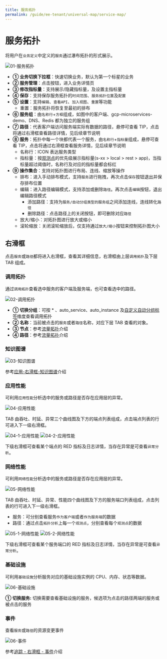 ```yaml
---
title: 服务拓扑
permalink: /guide/ee-tenant/universal-map/service-map/
---
```


# 服务拓扑

将用户在`业务定义`中定义的`服务`通过瀑布拓扑的形式展示。

![01-服务拓扑](https://yunshan-guangzhou.oss-cn-beijing.aliyuncs.com/pub/pic/202405166645a9bb16811.png)

- **① 业务切换下拉框**：快速切换业务，默认为第一个标星的业务
- **② 服务管理**：点击按钮，进入业务详情页
- **③ 修改指标量**：支持展示/隐藏指标量，及设置主指标量
- **④ 保存**：支持保存服务拓扑的`时间范围`、`服务拓扑位置`及`配置`
- **⑤ 设置**：支持`编辑`、`查看API`、`加入视图`、`重置`等功能 
  - 重置：服务拓扑将恢复至最初的排布
- **⑥ 服务组**：由`名称行`+`方框`组成，如图中的客户端、gcp-microservices-demo、DNS、Redis 都为独立的服务组
- **⑦ 路径**：代表客户端访问服务端实际有数据的路径，悬停可查看 TIP，点击将通过右滑框查看路径详情，见后续章节说明
- **⑧ 服务**：拓扑中每一个块都代表一个服务，由`名称行`+`指标量`组成，悬停可查看 TIP，点击将通过右滑框查看服务详情，见后续章节说明
  - 名称行：ICON 表达服务类型
  - 指标量：按[观测点](../../../features/universal-map/auto-metrics)的优先级展示指标量(s-xx > local > rest > app)，当指标量超过阈值时，名称行及对应的指标量都会标红
- **⑨ 操作集合**：支持对拓扑图进行布局、连线、缩放等操作
  - 排布：进入手动排布模式，支持`服务`进行拖拽，再次点击`保存`按钮退出并保存排布位置
  - 编辑：进入路径编辑模式，支持添加或删除`路径`。再次点击`编辑`按钮，退出编辑路径模式
    - 添加路径：支持为`服务/自动分组类型的服务组`之间添加连线，连线转化`路径`
    - 删除路径：点击路径上的关闭按钮，即可删除对应`路径` 
  - 放大/缩小：对拓扑图进行放大或缩小
  - 滚轮缩放：关闭滚轮缩放后，仅支持通过`放大/缩小`按钮来控制拓扑图大小

## 右滑框

点击`服务`或`路径`都将进入右滑框，查看其详细信息，右滑框由上层`调用拓扑`及下层 TAB 组成。

### 调用拓扑

通过`调用拓扑`查看选中服务的客户端及服务端，也可查看选中的路径。

![02-调用拓扑](https://yunshan-guangzhou.oss-cn-beijing.aliyuncs.com/pub/pic/202405166645a9aa20975.png)

- **① 切换分组**：可按 * 、auto_service、auto_instance 及[自定义自动分组标签](../../../features/auto-tagging/custom-tags)维度查看调用拓扑
- **② 名称**：当前被点击的`服务`或者`路径`名称，对应下层 TAB 查看的对象。
- **③ 节点**：参考[流量拓扑](../dashboard/panel/topology/)介绍
- **④ 路径**：参考[流量拓扑](../dashboard/panel/topology/)介绍

### 知识图谱

![03-知识图谱](https://yunshan-guangzhou.oss-cn-beijing.aliyuncs.com/pub/pic/202310196530f3f435c6d.png)

参考[应用-右滑框-知识图谱](../tracing/right-sliding-box/)介绍

### 应用性能

可利用`应用性能`分析选中的服务或路径是否存在应用层的异常。

![04-应用性能](https://yunshan-guangzhou.oss-cn-beijing.aliyuncs.com/pub/pic/202310196530f3f6ac6b5.png)

TAB 由吞吐、时延、异常三个曲线图及下方的端点列表组成，点击端点列表的行可进入下一级右滑框。

![04-1-应用性能](https://yunshan-guangzhou.oss-cn-beijing.aliyuncs.com/pub/pic/202310196530f3f764e5d.png)
![04-2-应用性能](https://yunshan-guangzhou.oss-cn-beijing.aliyuncs.com/pub/pic/202310196530f3f799476.png)

下级右滑框可查看某个端点的 RED 指标及日志详情，当存在异常是可查看`异常分析`。


### 网络性能

可利用`网络性能`分析选中的服务或路径是否存在应用层的异常。

![05-网络性能](https://yunshan-guangzhou.oss-cn-beijing.aliyuncs.com/pub/pic/202310196530f3f9625df.png)

TAB 由吞吐、时延、异常、性能四个曲线图及下方的服务端口列表组成，点击列表的行可进入下一级右滑框。
- 服务：可分别查看服务`作为客户端`或者`作为服务端`的数据
- 路径：通过点击`拓扑分析`上每一个`观测点`，分别查看每个`观测点`的数据

![05-1-网络性能](https://yunshan-guangzhou.oss-cn-beijing.aliyuncs.com/pub/pic/202310196530f3f9c515d.png)
![05-2-网络性能](https://yunshan-guangzhou.oss-cn-beijing.aliyuncs.com/pub/pic/202310196530f3fd02700.png)

下级右滑框可查看某个服务端口的 RED 指标及日志详情，当存在异常是可查看`异常分析`。

### 基础设施

可利用`基础设施`分析服务对应的基础设施实例的 CPU、内存、状态等数据。

![06-基础设施](https://yunshan-guangzhou.oss-cn-beijing.aliyuncs.com/pub/pic/202405166645a9ae67608.png)

**① 切换服务:** 切换需要查看基础设施的服务，候选项为点击的路径两端的服务或被点击的服务

### 事件

查看`服务`或`路径`的资源变更事件

![06-事件](https://yunshan-guangzhou.oss-cn-beijing.aliyuncs.com/pub/pic/202310196530f3fcdb8b4.png)

参考[追踪 - 右滑框 - 事件](../tracing/right-sliding-box/)介绍